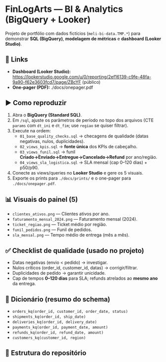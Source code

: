 # FinLogArts — BI & Analytics (BigQuery + Looker)

Projeto de portfólio com dados fictícios (`meli-bi-data.TMP.*`) para demonstrar **SQL (BigQuery)**, **modelagem de métricas** e **dashboard (Looker Studio)**.

## 🔗 Links
- **Dashboard (Looker Studio):** https://lookerstudio.google.com/u/0/reporting/2ef16139-c9fe-48fa-9a90-f62e3603fcd7/page/ZBcYF  (público)
- **One-pager (PDF):** ./docs/onepager.pdf

## ▶️ Como reproduzir
1. Abra o **BigQuery (Standard SQL)**.
2. Em `/sql`, ajuste os parâmetros de período no topo dos arquivos (CTE `params` com `dt_ini` e `dt_fim`; use `regiao` se quiser filtrar).
3. Execute na ordem:
   - `01_base_quality_checks.sql`  → checagens de qualidade (datas negativas, nulos, duplicidades).
   - `02_views_kpis.sql`           → **fonte única** dos KPIs de cabeçalho.
   - `03_views_funil.sql`          → funil **Criado→Enviado→Entregue→Cancelado→Refund** por ano/região.
   - `04_views_sla_logistica.sql`  → SLA mensal (cap 0–120 dias) + p50/p90.
4. Conecte as views/queries no **Looker Studio** e gere os 5 visuais.
5. Exporte os prints para `./docs/prints/` e o one-pager para `./docs/onepager.pdf`.

## 📊 Visuais do painel (5)
- `clientes_ativos.png` — Clientes ativos por ano.
- `faturamento_mensal_2024.png` — Faturamento mensal (2024).
- `ticket_regiao.png` — Ticket médio por região.
- `funil_pedidos.png` — Funil de pedidos.
- `sla_mensal.png` — Tempo médio de entrega (mês a mês).

## ✅ Checklist de qualidade (usado no projeto)
- Datas negativas (envio < pedido) → investigar.
- Nulos críticos (order_id, customer_id, datas) → corrigir/filtrar.
- Duplicidades de pedido → garantir unicidade.
- Cap de tempos **0–120 dias** para SLA; refunds atrelados ao **mesmo ano** da entrega.

## 🧱 Dicionário (resumo do schema)
- `orders_kq(order_id, customer_id, order_date, status)`
- `shipments_kq(order_id, ship_date)`
- `deliveries_kq(order_id, delivery_date)`
- `payments_kq(order_id, payment_date, amount)`
- `refunds_kq(order_id, refund_date, amount)`
- `customers_kq(customer_id, region)`

## 📁 Estrutura do repositório
